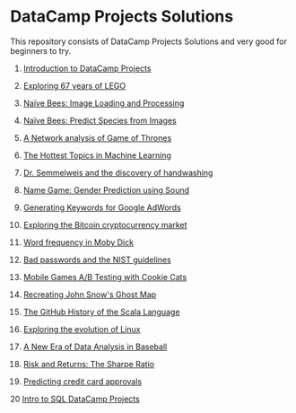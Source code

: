 # DataCamp Projects Solutions 

This repository consists of DataCamp Projects Solutions and very good for beginners to try.

1. [Introduction to DataCamp Projects](https://github.com/anuraglahon16/DataCamp-Projects-Solutions/tree/master/Introduction%20to%20DataCamp%20Projects)

2. [Exploring 67 years of LEGO](https://github.com/anuraglahon16/DataCamp-Projects-Solutions/tree/master/Exploring%2067%20years%20of%20LEGO)

3. [Naïve Bees: Image Loading and Processing](https://github.com/anuraglahon16/DataCamp-Projects-Solutions/tree/master/Naive%20Bees%20-%20Image%20Loading%20and%20Processing)

4. [Naïve Bees: Predict Species from Images](https://github.com/anuraglahon16/DataCamp-Projects-Solutions/tree/master/Naive%20Bees%20-%20Predict%20Species%20from%20Images)

5. [A Network analysis of Game of Thrones](https://github.com/anuraglahon16/DataCamp-Projects-Solutions/tree/master/A%20Network%20analysis%20of%20Game%20of%20Thrones)

6. [The Hottest Topics in Machine Learning](https://github.com/anuraglahon16/DataCamp-Projects-Solutions/tree/master/The%20Hottest%20Topics%20in%20Machine%20Learning)

7. [Dr. Semmelweis and the discovery of handwashing](https://github.com/anuraglahon16/DataCamp-Projects-Solutions/tree/master/Dr.%20Semmelweis%20and%20the%20discovery%20of%20handwashing)

8. [Name Game: Gender Prediction using Sound](https://github.com/anuraglahon16/DataCamp-Projects-Solutions/tree/master/Name%20Game-%20Gender%20Prediction%20using%20Sound)

9. [Generating Keywords for Google AdWords](https://github.com/anuraglahon16/DataCamp-Projects-Solutions/tree/master/Generating%20Keywords%20for%20Google%20AdWords)

10. [Exploring the Bitcoin cryptocurrency market](https://github.com/anuraglahon16/DataCamp-Projects-Solutions/tree/master/Exploring%20the%20Bitcoin%20cryptocurrency%20market)

11. [Word frequency in Moby Dick](https://github.com/anuraglahon16/DataCamp-Projects-Solutions/tree/master/Word%20frequency%20in%20Moby%20Dick)

12. [Bad passwords and the NIST guidelines](https://github.com/anuraglahon16/DataCamp-Projects-Solutions/tree/master/Bad%20passwords%20and%20the%20NIST%20guidelines)

13. [Mobile Games A/B Testing with Cookie Cats](https://github.com/anuraglahon16/DataCamp-Projects-Solutions/tree/master/Mobile%20Games%20AB%20Testing%20with%20Cookie%20Cats%20Analyze%20an%20AB%20test%20from%20the%20popular%20mobilzle%20game-%20Cookie%20Cats.)

14. [Recreating John Snow's Ghost Map](https://github.com/anuraglahon16/DataCamp-Projects-Solutions/tree/master/Recreating%20John%20Snow-s%20Ghost%20Map)

15. [The GitHub History of the Scala Language](https://github.com/anuraglahon16/DataCamp-Projects-Solutions/tree/master/The%20GitHub%20History%20of%20the%20Scala%20Language)

16. [Exploring the evolution of Linux](https://github.com/anuraglahon16/DataCamp-Projects-Solutions/tree/master/Exploring%20the%20Evolution%20of%20Linux)

17. [A New Era of Data Analysis in Baseball](https://github.com/anuraglahon16/DataCamp-Projects-Solutions/tree/master/A%20New%20Era%20of%20Data%20Analysis%20in%20Baseball)

18. [Risk and Returns: The Sharpe Ratio](https://github.com/anuraglahon16/DataCamp-Projects-Solutions/tree/master/The%20Risk%20and%20Returns%20-%20The%20Sharpe%20Ratio)

19. [Predicting credit card approvals](https://github.com/anuraglahon16/DataCamp-Projects-Solutions/tree/master/PREDICTING%20CREDIT%20CARD%20APPROVALS)

20 [Intro to SQL DataCamp Projects](https://github.com/anuraglahon16/DataCamp-Projects-Solutions/tree/master/Intro%20to%20SQL%20DataCamp%20Projects)

